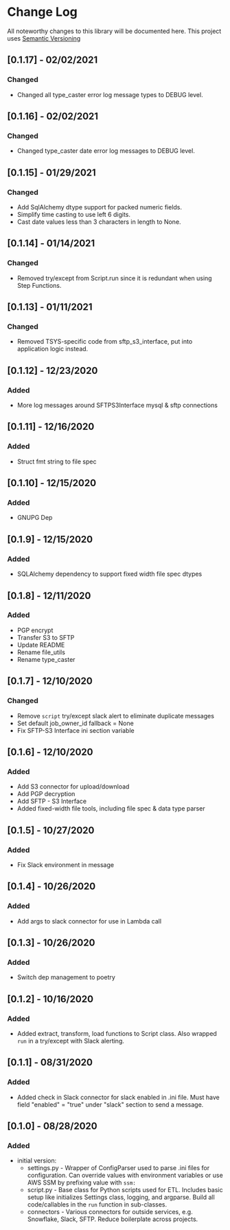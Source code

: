 # Change Log
All noteworthy changes to this library will be documented here. This project uses [Semantic Versioning](http://semver.org/)

## [0.1.17] - 02/02/2021
### Changed
- Changed all type_caster error log message types to DEBUG level.

## [0.1.16] - 02/02/2021
### Changed
- Changed type_caster date error log messages to DEBUG level.

## [0.1.15] - 01/29/2021
### Changed
- Add SqlAlchemy dtype support for packed numeric fields.
- Simplify time casting to use left 6 digits.
- Cast date values less than 3 characters in length to None.

## [0.1.14] - 01/14/2021
### Changed
- Removed try/except from Script.run since it is redundant when using Step Functions.

## [0.1.13] - 01/11/2021
### Changed
- Removed TSYS-specific code from sftp_s3_interface, put into application logic instead.

## [0.1.12] - 12/23/2020
### Added
- More log messages around SFTPS3Interface mysql & sftp connections

## [0.1.11] - 12/16/2020
### Added
- Struct fmt string to file spec

## [0.1.10] - 12/15/2020
### Added
- GNUPG Dep

## [0.1.9] - 12/15/2020
### Added
- SQLAlchemy dependency to support fixed width file spec dtypes

## [0.1.8] - 12/11/2020
### Added
- PGP encrypt
- Transfer S3 to SFTP
- Update README
- Rename file_utils
- Rename type_caster

## [0.1.7] - 12/10/2020
### Changed
- Remove `script` try/except slack alert to eliminate duplicate messages
- Set default job_owner_id fallback = None
- Fix SFTP-S3 Interface ini section variable

## [0.1.6] - 12/10/2020
### Added
- Add S3 connector for upload/download
- Add PGP decryption
- Add SFTP - S3 Interface
- Added fixed-width file tools, including file spec & data type parser

## [0.1.5] - 10/27/2020
### Added
- Fix Slack environment in message

## [0.1.4] - 10/26/2020
### Added
- Add args to slack connector for use in Lambda call

## [0.1.3] - 10/26/2020
### Added
- Switch dep management to poetry

## [0.1.2] - 10/16/2020
### Added
- Added extract, transform, load functions to Script class. Also wrapped `run` in a try/except with Slack alerting.


## [0.1.1] - 08/31/2020
### Added
- Added check in Slack connector for slack enabled in .ini file. Must have field "enabled" = "true" under "slack" section to send a message.

## [0.1.0] - 08/28/2020
### Added
- initial version:
  - settings.py - Wrapper of ConfigParser used to parse .ini files for configuration. Can override values with environment variables or use AWS SSM by prefixing value with `ssm:`
  - script.py - Base class for Python scripts used for ETL. Includes basic setup like initializes Settings class, logging, and argparse. Build all code/callables in the `run` function in sub-classes.
  - connectors - Various connectors for outside services, e.g. Snowflake, Slack, SFTP. Reduce boilerplate across projects.
